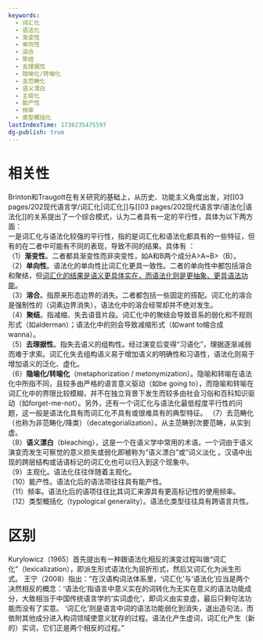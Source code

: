 ```yaml
---
keywords:
  - 词汇化
  - 语法化
  - 渐变性
  - 单向性
  - 溶合
  - 聚结
  - 去理据性
  - 隐喻化/转喻化
  - 去范畴化
  - 语义漂白
  - 主观化
  - 能产性
  - 频率
  - 类型概括化
lastIndexTime: 1736235475597
dg-publish: true
---
```

# 相关性
Brinton和Traugott在有关研究的基础上，从历史、功能主义角度出发，对[[03 pages/202现代语言学/词汇化\|词汇化]]与[[03 pages/202现代语言学/语法化\|语法化]]的关系提出了一个综合模式，认为二者具有一定的平行性，具体为以下两方面：  
一是词汇化与语法化较强的平行性，指的是词汇化和语法化都具有的一些特征，但有的在二者中可能有不同的表现，导致不同的结果。具体有 ：  
（1）**渐变性**。二者都具渐变性而非突变性，如A和B两个成分A>A~B>（B）。  
（2）**单向性**。语法化的单向性比词汇化更具一致性。二者的单向性中都包括溶合和聚结，但<u>词汇化的结果是语义更具体实在，而语法化则是更抽象、更具语法功能</u>。  
（3）**溶合**。指原来形态边界的消失。二者都包括一些固定的搭配。词汇化的溶合是强制性的（词素边界消失），语法化中的溶合经常却并不绝对发生。  
（4）**聚结**。指减缩、失去语音片段。词汇化中的聚结会导致音系的弱化和不规则形式（如alderman）；语法化中的则会导致减缩形式（如want to缩合成wanna）。  
（5）**去理据性**。指失去语义的组构性。经过演变后变得“习语化”，理据逐渐减弱而难于求索。词汇化失去组构语义易于增加语义的明确性和习语性，语法化则易于增加语义的泛化、虚化。  
（6）**隐喻化/转喻化**（metaphorization / metonymization）。隐喻和转喻在语法化中所指不同，且较多由严格的语言意义驱动（如be going to），而隐喻和转喻在词汇化中的界限比较模糊，并不在独立背景下发生而较多由社会习俗和百科知识驱动（如forget-me-not）。另外，还有一个词汇化与语法化最低程度平行性的问题，这一般是语法化具有而词汇化不具有或很难具有的典型特征。 
（7）去范畴化（也称为非范畴化/降类）（decategorialization）。从主范畴到次要范畴，从实到虚。  
（8）**语义漂白**（bleaching），这是一个在语义学中常用的术语。一个词由于语义演变而发生可察觉的意义损失或弱化即被称为“语义漂白”或“词义淡化 。汉语中出现的跨层结构或话语标记的词汇化也可以归入到这个现象中。  
（9）主观化。语法化往往伴随着主观化。  
（10）能产性。语法化后的语法项往往具有能产性。  
（11）频率。语法化后的语项往往比其词汇来源具有更高标记性的使用频率。 
（12）类型概括化（typological generality）。语法化类型往往具有跨语言共性。

# 区别
Kurylowicz（1965）首先提出有一种跟语法化相反的演变过程叫做“词汇化”（lexicalization），即派生形式语法化为屈折形式，然后又词汇化为派生形式。
王宁（2008）指出：“在汉语构词法体系里，‘词汇化’与‘语法化’应当是两个决然相反的概念：‘语法化’指语言中意义实在的词转化为无实在意义的语法功能成分，大致相当于中国传统语言学的‘实词虚化’，即词义由实变虚，最后只剩句法功能而没有了实意。
‘词汇化’则是语言中词的语法功能弱化到消失，退出造句法，而依附其他成分进入构词领域使意义犹存的过程。语法化产生虚词，词汇化产生（新的）实词，它们正是两个相反的过程。”